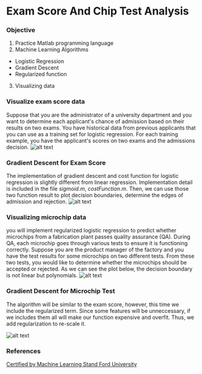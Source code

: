 # Exam Score And Chip Test Analysis

### Objective 
1. Practice Matlab programming language
2. Machine Learning Algorithms
* Logistic Regression
* Gradient Descent
* Regularized function
3. Visualizing data


### Visualize exam score data
Suppose that you are the administrator of a university department and you want to determine each applicant's chance of admission based on their results on two exams. You have historical data from previous applicants that you can use as a training set for logistic regression. For each training example, you have the applicant's scores on two exams and the admissions decision.
![alt text](https://github.com/khanhmai20/DataAnalysis/blob/main/LogisticRegression/Asset/ex2_01.png)

### Gradient Descent for Exam Score
The implementation of gradient descent and cost function for logistic regression is slightly different from linear regression. Implementation detail is included in the file *sigmoid.m*, *costFunction.m*. Then, we can use those two function result to plot decision boundaries, determine the edges of admission and rejection. 
![alt text](https://github.com/khanhmai20/DataAnalysis/blob/main/LogisticRegression/Asset/ex2_02.png)

### Visualizing microchip data
you will implement regularized logistic regression to predict whether microchips from a fabrication plant passes quality assurance (QA). During QA, each microchip goes through various tests to ensure it is functioning correctly. Suppose you are the product manager of the factory and you have the test results for some microchips on two different tests. From these two tests, you would like to determine whether the microchips should be accepted or rejected. 
As we can see the plot below, the decision boundary is not linear but polynomials. 
![alt text](https://github.com/khanhmai20/DataAnalysis/blob/main/LogisticRegression/Asset/ex2_03.png)

### Gradient Descent for Microchip Test
The algorithm will be similar to the exam score, however, this time we include the regularized term. Since some features will be unneccessary, if we includes them all will make our function expensive and overfit. Thus, we add regularization to re-scale it. 

![alt text](https://github.com/khanhmai20/DataAnalysis/blob/main/LogisticRegression/Asset/ex2_04.png)

### References
[Certified by Machine Learning Stand Ford University](http://cs229.stanford.edu)

